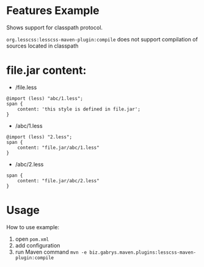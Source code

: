 # Features Example
Shows support for classpath protocol.

`org.lesscss:lesscss-maven-plugin:compile` does not support compilation of sources located in classpath

# file.jar content:
* /file.less
```
@import (less) "abc/1.less";
span {
    content: 'this style is defined in file.jar';
}
```

* /abc/1.less
```
@import (less) "2.less";
span {
    content: "file.jar/abc/1.less"
}
```

* /abc/2.less
```
span {
    content: "file.jar/abc/2.less"
}
```

# Usage
How to use example:

1. open `pom.xml`
2. add configuration
3. run Maven command `mvn -e biz.gabrys.maven.plugins:lesscss-maven-plugin:compile`
